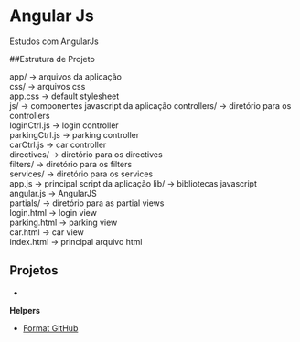 # Angular Js
Estudos com AngularJs

##Estrutura de Projeto


app/                    -> arquivos da aplicação  
    css/                -> arquivos css  
        app.css         -> default stylesheet  
    js/                 -> componentes javascript da aplicação 
        controllers/        -> diretório para os controllers  
            loginCtrl.js    -> login controller  
            parkingCtrl.js  -> parking controller  
            carCtrl.js      -> car controller  
        directives/         -> diretório para os directives  
        filters/            -> diretório para os filters  
        services/           -> diretório para os services  
        app.js              -> principal script da aplicação 
    lib/                -> bibliotecas javascript  
        angular.js      -> AngularJS  
    partials/           -> diretório para as partial views  
        login.html      -> login view  
        parking.html    -> parking view  
        car.html        -> car view  
    index.html          -> principal arquivo html 
    
    
  ## Projetos

- []()


**Helpers**

- [Format GitHub](https://help.github.com/en/articles/basic-writing-and-formatting-syntax)
